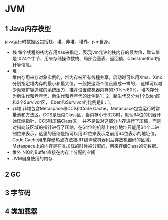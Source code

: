 # JVM

## 1 Java内存模型
java运行时数据区包括栈、堆、非堆、堆外、jvm自身。
- 栈
  每个线程的栈内存用Xss来指定，表示jvm允许的栈内存的最大值，默认值是1024个字节，用来存储操作数栈、局部变量表、返回值、Class/method指针等信息。
- 堆  
  堆内存用来存对象实例的，堆内存被所有线程共享，启动时可以用Xms、Xmx分别指定堆内存的最小和最大值，一般把这两个值设置成一样的，
  这样可以减少频繁扩容造成的系统压力，推荐设置成机器内存的70%～80%。堆内存分为新生代和老年代，新生代和老年代的比例是1：2，新生代又分为1个Eden区和2个Survivor区，
  Eden和Survivor的比例是8：1。
- 非堆
  非堆包含Metaspace和CCS和Code Cache。Metaspace包含运行时常量池和方法区。CCS是压缩Class区，当内存小于32G时，默认64位的机器开始压缩指针，CCS叫压缩Class区，
  并不是说对这部分内存进行了压缩，而是对指向该区域的指针进行了压缩，在64位的机器上内存地址只能用64个二进制位来表示，这里的压缩是指可以用32位来表示之前用64位表示的地址值，
  Code Cache用来存储热点方法被JIT编译成机器码后存放机器码的区域。Metaspace上的内存是在类加载的时候被分配的，用来存储Class的元数据。
- 堆外
  NIO的Buffer直接在内存上分配的空间
- JVM自身使用的内存  
  
## 2 GC

## 3 字节码
## 4 类加载器